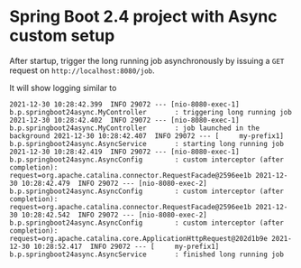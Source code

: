 # Spring Boot 2.4 project with Async custom setup

After startup, trigger the long running job asynchronously by issuing a ```GET``` request
on ```http://localhost:8080/job```.

It will show logging similar to

`2021-12-30 10:28:42.399  INFO 29072 --- [nio-8080-exec-1] b.p.springboot24async.MyController       : triggering long running job 2021-12-30 10:28:42.402  INFO 29072 --- [nio-8080-exec-1] b.p.springboot24async.MyController       : job launched in the background 2021-12-30 10:28:42.407  INFO 29072 --- [     my-prefix1] b.p.springboot24async.AsyncService       : starting long running job 2021-12-30 10:28:42.419  INFO 29072 --- [nio-8080-exec-1] b.p.springboot24async.AsyncConfig        : custom interceptor (after completion): request=org.apache.catalina.connector.RequestFacade@2596ee1b 2021-12-30 10:28:42.479  INFO 29072 --- [nio-8080-exec-2] b.p.springboot24async.AsyncConfig        : custom interceptor (after completion): request=org.apache.catalina.connector.RequestFacade@2596ee1b 2021-12-30 10:28:42.542  INFO 29072 --- [nio-8080-exec-2] b.p.springboot24async.AsyncConfig        : custom interceptor (after completion): request=org.apache.catalina.core.ApplicationHttpRequest@202d1b9e 2021-12-30 10:28:52.417  INFO 29072 --- [     my-prefix1] b.p.springboot24async.AsyncService       : finished long running job`